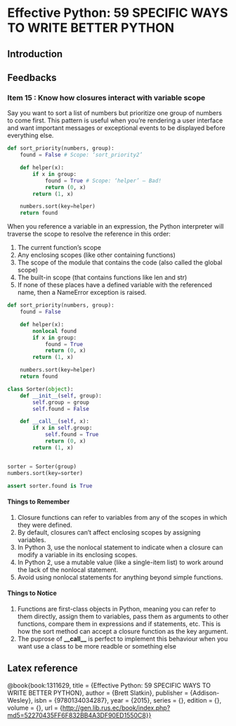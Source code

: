 # Effective Python: 59 SPECIFIC WAYS TO WRITE BETTER PYTHON

## Introduction

## Feedbacks

### Item 15 : Know how __closures__ interact with __variable scope__
Say you want to sort a list of numbers but prioritize one group of numbers to come first.
This pattern is useful when you’re rendering a user interface and want important messages
or exceptional events to be displayed before everything else.

```python
def sort_priority(numbers, group):
    found = False # Scope: ‘sort_priority2’

    def helper(x):
        if x in group:
            found = True # Scope: ‘helper’ — Bad!
            return (0, x)
        return (1, x)

    numbers.sort(key=helper)
    return found
```

When you reference a variable in an expression, the Python interpreter will traverse the
scope to resolve the reference in this order:
1. The current function’s scope
2. Any enclosing scopes (like other containing functions)
3. The scope of the module that contains the code (also called the global scope)
4. The built-in scope (that contains functions like len and str)
5. If none of these places have a defined variable with the referenced name, then a
NameError exception is raised.

```python
def sort_priority(numbers, group):
    found = False

    def helper(x):
        nonlocal found
        if x in group:
            found = True
            return (0, x)
        return (1, x)

    numbers.sort(key=helper)
    return found
```

```python
class Sorter(object):
    def __init__(self, group):
        self.group = group
        self.found = False

    def __call__(self, x):
        if x in self.group:
            self.found = True
            return (0, x)
        return (1, x)


sorter = Sorter(group)
numbers.sort(key=sorter)

assert sorter.found is True
```

#### Things to Remember
1. Closure functions can refer to variables from any of the scopes in which they were
defined.
2. By default, closures can’t affect enclosing scopes by assigning variables.
3. In Python 3, use the nonlocal statement to indicate when a closure can modify a
variable in its enclosing scopes.
4. In Python 2, use a mutable value (like a single-item list) to work around the lack of
the nonlocal statement.
5. Avoid using nonlocal statements for anything beyond simple functions.

#### Things to Notice
1. Functions are first-class objects in Python, meaning you can refer to them directly,
assign them to variables, pass them as arguments to other functions, compare them
in expressions and if statements, etc. This is how the sort method can accept a
closure function as the key argument.
2. The puprose of **\_\_call\_\_** is perfect to implement this behaviour when you want use a class to be more readble or something else



## Latex reference
@book{book:1311629,
   title =     {Effective Python: 59 SPECIFIC WAYS TO WRITE BETTER PYTHON},
   author =    {Brett Slatkin},
   publisher = {Addison-Wesley},
   isbn =      {9780134034287},
   year =      {2015},
   series =    {},
   edition =   {},
   volume =    {},
   url =       {http://gen.lib.rus.ec/book/index.php?md5=52270435FF6F832BB4A3DF90ED1550C8}}